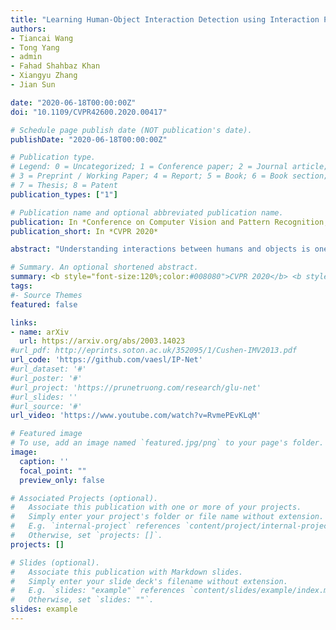 ```yaml
---
title: "Learning Human-Object Interaction Detection using Interaction Points"
authors:
- Tiancai Wang
- Tong Yang
- admin
- Fahad Shahbaz Khan
- Xiangyu Zhang
- Jian Sun

date: "2020-06-18T00:00:00Z"
doi: "10.1109/CVPR42600.2020.00417"

# Schedule page publish date (NOT publication's date).
publishDate: "2020-06-18T00:00:00Z"

# Publication type.
# Legend: 0 = Uncategorized; 1 = Conference paper; 2 = Journal article;
# 3 = Preprint / Working Paper; 4 = Report; 5 = Book; 6 = Book section;
# 7 = Thesis; 8 = Patent
publication_types: ["1"]

# Publication name and optional abbreviated publication name.
publication: In *Conference on Computer Vision and Pattern Recognition, CVPR 2020*
publication_short: In *CVPR 2020*

abstract: "Understanding interactions between humans and objects is one of the fundamental problems in visual classification and an essential step towards detailed scene understanding. Human-object interaction (HOI) detection strives to localize both the human and an object as well as the identification of complex interactions between them. Most existing HOI detection approaches are instance-centric where interactions between all possible human-object pairs are predicted based on appearance features and coarse spatial information. We argue that appearance features alone are insufficient to capture complex human-object interactions. In this paper, we therefore propose a novel fully-convolutional approach that directly detects the interactions between human-object pairs. Our network predicts interaction points, which directly localize and classify the inter-action. Paired with the densely predicted interaction vectors, the interactions are associated with human and object detections to obtain final predictions. To the best of our knowledge, we are the first to propose an approach where HOI detection is posed as a keypoint detection and grouping problem. Experiments are performed on two popular benchmarks: V-COCO and HICO-DET. Our approach sets a new state-of-the-art on both datasets."

# Summary. An optional shortened abstract.
summary: <b style="font-size:120%;color:#008080">CVPR 2020</b> <b style="font-size:120%;color:#E08040"></b><br> A fully-convolutional approach that directly detects the interactions between human-object pairs. 
tags:
#- Source Themes
featured: false

links:
- name: arXiv
  url: https://arxiv.org/abs/2003.14023
#url_pdf: http://eprints.soton.ac.uk/352095/1/Cushen-IMV2013.pdf
url_code: 'https://github.com/vaesl/IP-Net'
#url_dataset: '#'
#url_poster: '#'
#url_project: 'https://prunetruong.com/research/glu-net'
#url_slides: ''
#url_source: '#'
url_video: 'https://www.youtube.com/watch?v=RvmePEvKLqM'

# Featured image
# To use, add an image named `featured.jpg/png` to your page's folder. 
image:
  caption: ''
  focal_point: ""
  preview_only: false

# Associated Projects (optional).
#   Associate this publication with one or more of your projects.
#   Simply enter your project's folder or file name without extension.
#   E.g. `internal-project` references `content/project/internal-project/index.md`.
#   Otherwise, set `projects: []`.
projects: []

# Slides (optional).
#   Associate this publication with Markdown slides.
#   Simply enter your slide deck's filename without extension.
#   E.g. `slides: "example"` references `content/slides/example/index.md`.
#   Otherwise, set `slides: ""`.
slides: example
---
```



